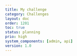```yaml
---
title: My challenge
category: Challenges
layout: doc
order: 1201
toc: true
status: planning
prio: high
system_components: [admin, api]
version: 1.0
---
```

